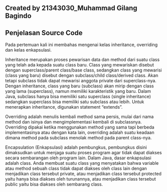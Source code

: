 ## Created by 21343030_Muhammad Gilang Bagindo

## Penjelasan Source Code
Pada pertemuan kali ini membahas mengenai kelas inheritance, overriding dan kelas enkapsulasi.

Inheritance merupakan proses pewarisan data dan method dari suatu class yang telah ada kepada suatu class baru. Class yang mewariskan disebut dengan superclass/parent class/base class, sedangkan class yang mewarisi (class yang baru) disebut dengan subclass/child class/derived class. Akan tetapi subclass tidak dapat mewarisi anggota private dari superclass-nya. Dengan inheritance, class yang baru (subclass) akan mirip dengan class yang lama (superclass), namun memiliki karakteristik yang baru. Dalam Java, subclass hanya bisa memiliki satu superclass (single inheritance) sedangkan superclass bisa memiliki satu subclass atau lebih. Untuk menerapkan inheritance, digunakan statement “extends”.

Overriding adalah menulis kembali method sama persis, mulai dari nama method dan isinya dan mengimplementasi kembali di subclassnya. Overriding dipakai ketika menggunakan method yang sama tapi berbeda implementasinya atau dengan kata lain, overriding adalah suatu keadaan dimana method pada subclass menolak method pada parent class-nya.

Encapsulation (Enkapsulasi) adalah pembungkus, pembungkus disini dimaksudkan untuk menjaga suatu proses program agar tidak dapat diakses secara sembarangan oleh program lain. Dalam Java, dasar enkapsulasi adalah class. Anda membuat suatu class yang menyatakan bahwa variable atau method sebuah class tidak dapat diakses oleh class lain dengan menjadikan class tersebut private, atau menjadikan class tersebut protected yaitu hanya bisa diakses oleh turunannya, atau menjadikan class tersebut public yaitu bisa diakses oleh sembarang class.
